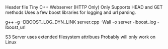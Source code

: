 Header file Tiny C++ Webserver (HTTP Only)
Only Supports HEAD and GET methods
Uses a few boost libraries for logging and url parsing.

g++ -g -DBOOST_LOG_DYN_LINK   server.cpp -Wall  -o server -lboost_log -lboost_url

S3 Server uses extended filesystem attribues Probably will only work on Linux


